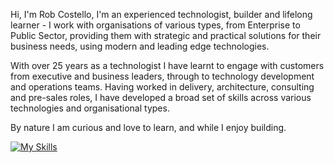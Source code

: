 Hi, I'm Rob Costello, I'm an experienced technologist, builder and lifelong learner - I work with organisations of various types, from Enterprise to Public Sector, providing them with strategic and practical solutions for their business needs, using modern and leading edge technologies.

With over 25 years as a technologist I have learnt to engage with customers from executive and business leaders, through to technology development and operations teams. Having worked in delivery, architecture, consulting and pre-sales roles, I have developed a broad set of skills across various technologies and organisational types.

By nature I am curious and love to learn, and while I enjoy building.

[![My Skills](https://skillicons.dev/icons?i=ai,aws,gcp,firebase,docker,go,react,vscode,androidstudio,swift,raspberrypi,nodejs,nextjs)](https://skillicons.dev)
